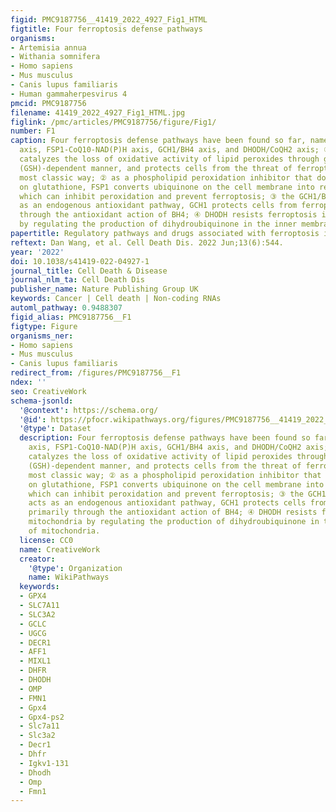 ```yaml
---
figid: PMC9187756__41419_2022_4927_Fig1_HTML
figtitle: Four ferroptosis defense pathways
organisms:
- Artemisia annua
- Withania somnifera
- Homo sapiens
- Mus musculus
- Canis lupus familiaris
- Human gammaherpesvirus 4
pmcid: PMC9187756
filename: 41419_2022_4927_Fig1_HTML.jpg
figlink: /pmc/articles/PMC9187756/figure/Fig1/
number: F1
caption: Four ferroptosis defense pathways have been found so far, namely, Cyst(e)ine/GSH/GPX4
  axis, FSP1-CoQ10-NAD(P)H axis, GCH1/BH4 axis, and DHODH/CoQH2 axis; ① GPX4 specifically
  catalyzes the loss of oxidative activity of lipid peroxides through glutathione
  (GSH)-dependent manner, and protects cells from the threat of ferroptosis is the
  most classic way; ② as a phospholipid peroxidation inhibitor that does not rely
  on glutathione, FSP1 converts ubiquinone on the cell membrane into reduced ubiquinol,
  which can inhibit peroxidation and prevent ferroptosis; ③ the GCH1/BH4 pathway acts
  as an endogenous antioxidant pathway, GCH1 protects cells from ferroptosis primarily
  through the antioxidant action of BH4; ④ DHODH resists ferroptosis in mitochondria
  by regulating the production of dihydroubiquinone in the inner membrane of mitochondria.
papertitle: Regulatory pathways and drugs associated with ferroptosis in tumors.
reftext: Dan Wang, et al. Cell Death Dis. 2022 Jun;13(6):544.
year: '2022'
doi: 10.1038/s41419-022-04927-1
journal_title: Cell Death & Disease
journal_nlm_ta: Cell Death Dis
publisher_name: Nature Publishing Group UK
keywords: Cancer | Cell death | Non-coding RNAs
automl_pathway: 0.9488307
figid_alias: PMC9187756__F1
figtype: Figure
organisms_ner:
- Homo sapiens
- Mus musculus
- Canis lupus familiaris
redirect_from: /figures/PMC9187756__F1
ndex: ''
seo: CreativeWork
schema-jsonld:
  '@context': https://schema.org/
  '@id': https://pfocr.wikipathways.org/figures/PMC9187756__41419_2022_4927_Fig1_HTML.html
  '@type': Dataset
  description: Four ferroptosis defense pathways have been found so far, namely, Cyst(e)ine/GSH/GPX4
    axis, FSP1-CoQ10-NAD(P)H axis, GCH1/BH4 axis, and DHODH/CoQH2 axis; ① GPX4 specifically
    catalyzes the loss of oxidative activity of lipid peroxides through glutathione
    (GSH)-dependent manner, and protects cells from the threat of ferroptosis is the
    most classic way; ② as a phospholipid peroxidation inhibitor that does not rely
    on glutathione, FSP1 converts ubiquinone on the cell membrane into reduced ubiquinol,
    which can inhibit peroxidation and prevent ferroptosis; ③ the GCH1/BH4 pathway
    acts as an endogenous antioxidant pathway, GCH1 protects cells from ferroptosis
    primarily through the antioxidant action of BH4; ④ DHODH resists ferroptosis in
    mitochondria by regulating the production of dihydroubiquinone in the inner membrane
    of mitochondria.
  license: CC0
  name: CreativeWork
  creator:
    '@type': Organization
    name: WikiPathways
  keywords:
  - GPX4
  - SLC7A11
  - SLC3A2
  - GCLC
  - UGCG
  - DECR1
  - AFF1
  - MIXL1
  - DHFR
  - DHODH
  - OMP
  - FMN1
  - Gpx4
  - Gpx4-ps2
  - Slc7a11
  - Slc3a2
  - Decr1
  - Dhfr
  - Igkv1-131
  - Dhodh
  - Omp
  - Fmn1
---
```

